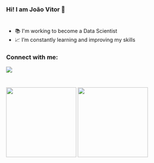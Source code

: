 ### Hi! I am João Vitor 👋
#

- 📚 I'm working to become a Data Scientist
- 📈 I’m constantly learning and improving my skills


### Connect with me:

<div>
<a href="https://www.linkedin.com/in/joaovitps/" target="_blank"><img src="https://img.shields.io/badge/-LinkedIn-%230077B5?style=for-the-badge&logo=linkedin&logoColor=white" target="_blank"></a>
</div>

#

<div>
  <img height="190em" src="https://github-readme-stats.vercel.app/api?username=joaovitps&show_icons=true&theme=tokyonight&include_all_commits=true&count_private=true"/>
  <img height="190em" src="https://github-readme-stats.vercel.app/api/top-langs/?username=joaovitps&layout=compact&langs_count=16&theme=tokyonight "/>
</div>
